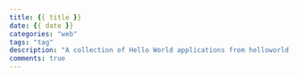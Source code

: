 ```yaml
---
title: {{ title }}
date: {{ date }}
categories: "web"
tags: "tag"
description: "A collection of Hello World applications from helloworld.org."
comments: true
---
```

